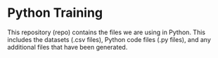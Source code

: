 # Python Training
This repository (repo) contains the files we are using in Python.  This includes the datasets (.csv files), Python code files (.py files), and any additional files that have been generated.
